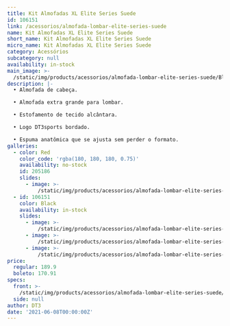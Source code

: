 ```yaml
---
title: Kit Almofadas XL Elite Series Suede
id: 106151
link: /acessorios/almofada-lombar-elite-series-suede
name: Kit Almofadas XL Elite Series Suede
short_name: Kit Almofadas XL Elite Series Suede
micro_name: Kit Almofadas XL Elite Series Suede
category: Acessórios
subcategory: null
availability: in-stock
main_image: >-
  /static/img/products/acessorios/almofada-lombar-elite-series-suede/Black/almofada-lombar-elite-series-suede-02.jpg
description: |-
  • Almofada de cabeça.

  • Almofada extra grande para lombar.

  • Estofamento de tecido alcântara.

  • Logo DT3sports bordado.

  • Espuma anatômica que se ajusta sem perder o formato.
galleries:
  - color: Red
    color_code: 'rgba(180, 180, 180, 0.75)'
    availability: no-stock
    id: 205186
    slides:
      - image: >-
          /static/img/products/acessorios/almofada-lombar-elite-series-suede/Red/eu-qu.jpg
  - id: 106151
    color: Black
    availability: in-stock
    slides:
      - image: >-
          /static/img/products/acessorios/almofada-lombar-elite-series-suede/Black/almofada-lombar-elite-series-suede-02.jpg
      - image: >-
          /static/img/products/acessorios/almofada-lombar-elite-series-suede/Black/almofada-lombar-elite-series-suede-00.jpg
      - image: >-
          /static/img/products/acessorios/almofada-lombar-elite-series-suede/Black/almofada-lombar-elite-series-suede-01.jpg
price:
  regular: 189.9
  boleto: 170.91
specs:
  front: >-
    /static/img/products/acessorios/almofada-lombar-elite-series-suede/almofada-lombar-elite-series-suede-specs-frontal.svg
  side: null
author: DT3
date: '2021-06-08T00:00:00Z'
---
```

